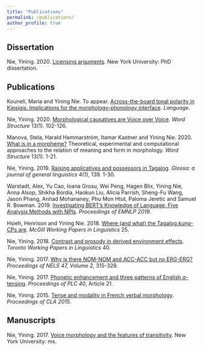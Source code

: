 ```yaml
---
title: "Publications"
permalink: /publications/
author_profile: true
---
```


## Dissertation

Nie, Yining. 2020. [Licensing arguments](/publication/Nie-2020-Licensing-arguments). New York University: PhD dissertation.

## Publications

Kouneli, Maria and Yining Nie. To appear. [Across-the-board tonal polarity in Kipsigis: Implications for the morphology-phonology interface](/publication/Kouneli-2020-Kipsigis). <i>Language</i>.

Nie, Yining. 2020. [Morphological causatives are Voice over Voice](/publication/Nie-2020-Morphological-causatives). <i>Word Structure</i> 13(1). 102-126.

Manova, Stela, Harald Hammarström, Itamar Kastner and Yining Nie. 2020. [What is in a morpheme?](/publication/Manova-2020-Morpheme) Theoretical, experimental and computational approaches to the relation of meaning and form in morphology. <i>Word Structure</i> 13(1). 1-21.

Nie, Yining. 2019. [Raising applicatives and possessors in Tagalog](/publication/Nie-2019-Raising-applicatives). <i>Glossa: a journal of general linguistics</i> 4(1), 139. 1-30.

Warstadt, Alex, Yu Cao, Ioana Grosu, Wei Peng, Hagen Blix, Yining Nie, Anna Alsop, Shikha Bordia, Haokun Liu, Alicia Parrish, Sheng-Fu Wang, Jason Phang, Anhad Mohananey, Phu Mon Htut, Paloma Jeretic and Samuel R. Bowman. 2019. [Investigating BERT’s Knowledge of Language: Five Analysis Methods with NPIs](/publication/Warstadt-2019-NPIs). <i>Proceedings of EMNLP 2019</i>.

Hsieh, Henrison and Yining Nie. 2018. [Where (and what) the Tagalog <i>kung</i>-CPs are](/publication/Hsieh-2018-Kung). <i>McGill Working Papers in Linguistics</i> 25.

Nie, Yining. 2018. [Contrast and prosody in derived environment effects](/publication/Nie-2018-Derived-environment-effects). <i>Toronto Working Papers in Linguistics</i> 40.

Nie, Yining. 2017. [Why is there NOM-NOM and ACC-ACC but no ERG-ERG?](/publication/Nie-2017-ERG-ERG) <i>Proceedings of NELS 47, Volume 2</i>, 315-328.

Nie, Yining. 2017. [Phonetic enhancement and three patterns of English <i>a</i>-tensing](/publication/Nie-2017-A-tensing). <i>Proceedings of PLC 40</i>, Article 21.

Nie, Yining. 2015. [Tense and modality in French verbal morphology](/publication/Nie-2015-French-tense). <i>Proceedings of CLA 2015</i>.

## Manuscripts

Nie, Yining. 2017. [Voice morphology and the features of transitivity](/publication/Nie-2017-Voice-morphology). New York University: ms.

